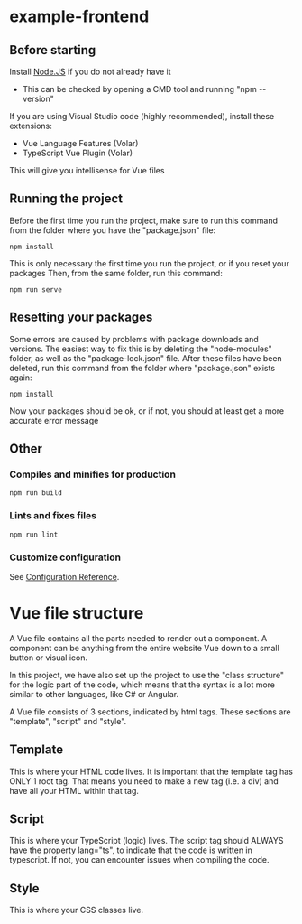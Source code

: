 # example-frontend

## Before starting
Install [Node.JS](https://nodejs.org/en/download/) if you do not already have it
- This can be checked by opening a CMD tool and running "npm --version"

If you are using Visual Studio code (highly recommended), install these extensions:
- Vue Language Features (Volar)
- TypeScript Vue Plugin (Volar)

This will give you intellisense for Vue files

## Running the project
Before the first time you run the project, make sure to run this command from the folder where you have the "package.json" file:
```
npm install
```
This is only necessary the first time you run the project, or if you reset your packages
Then, from the same folder, run this command:

```
npm run serve
```

## Resetting your packages
Some errors are caused by problems with package downloads and versions. The easiest way to fix this is by deleting the "node-modules" folder, as well as the "package-lock.json" file.
After these files have been deleted, run this command from the folder where "package.json" exists again:
```
npm install
```
Now your packages should be ok, or if not, you should at least get a more accurate error message

## Other

### Compiles and minifies for production
```
npm run build
```

### Lints and fixes files
```
npm run lint
```

### Customize configuration
See [Configuration Reference](https://cli.vuejs.org/config/).

# Vue file structure
A Vue file contains all the parts needed to render out a component. A component can be anything from the entire website Vue down to a small button or visual icon.

In this project, we have also set up the project to use the "class structure" for the logic part of the code, which means that the syntax is a lot more similar to other languages, like C# or Angular.

A Vue file consists of 3 sections, indicated by html tags. These sections are "template", "script" and "style".

## Template
This is where your HTML code lives. It is important that the template tag has ONLY 1 root tag. That means you need to make a new tag (i.e. a div) and have all your HTML within that tag.

## Script
This is where your TypeScript (logic) lives. The script tag should ALWAYS have the property lang="ts", to indicate that the code is written in typescript. If not, you can encounter issues when compiling the code.

## Style
This is where your CSS classes live. 
